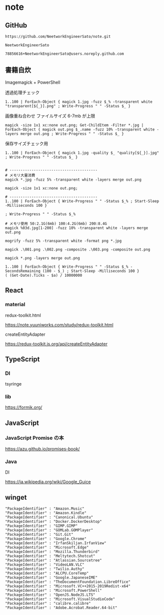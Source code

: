 # note

## GitHub

```text
https://github.com/NeetworkEngineerSato/note.git
```

```text
NeetworkEngineerSato
```

```text
78856616+NeetworkEngineerSato@users.noreply.github.com
```

## 書籍自炊

Imagemagick + PowerShell

透過処理チェック

```text
1..100 | ForEach-Object { magick 1.jpg -fuzz $_% -transparent white "transparent[${_}].png" ; Write-Progress " " -Status $_ }
```

画像重ね合わせ ファイルサイズ 6-7mb が上限

```text
magick -size 1x1 xc:none out.png; Get-ChildItem -Filter *.jpg | ForEach-Object { magick out.png $_.name -fuzz 10% -transparent white -layers merge out.png ; Write-Progress " " -Status $_ }
```

保存サイズチェック用

```text
1..100 | ForEach-Object { magick 1.jpg -quality $_ "quality[${_}].jpg" ; Write-Progress " " -Status $_ }
```

```text

# ----------------------------------------
# メモリ大量消費
magick *.jpg -fuzz 5% -transparent white -layers merge out.png

magick -size 1x1 xc:none out.png;

# ----------------------------------------
1..100 | ForEach-Object { Write-Progress " " -Status $_% ; Start-Sleep -Milliseconds 100 }

; Write-Progress " " -Status $_%

# メモリ使用 50:2.1G(6mb) 100:4.2G(6mb) 200:8.4G
magick %03d.jpg[1-200] -fuzz 10% -transparent white -layers merge out.png

mogrify -fuzz 5% -transparent white -format png *.jpg

magick .\001.png .\002.png -composite .\003.png -composite out.png

magick *.png -layers merge out.png

1..100 | ForEach-Object { Write-Progress " " -Status $_% -SecondsRemaining (100 - $_) ; Start-Sleep -Milliseconds 100 }
( (Get-Date).Ticks - $a) / 10000000
```

## React

### material

redux-toolkit.html

<https://note.yuuniworks.com/study/redux-toolkit.html>

createEntityAdapter

<https://redux-toolkit.js.org/api/createEntityAdapter>

## TypeScript

### DI

tsyringe

### lib

<https://formik.org/>

## JavaScript

### JavaScript Promise の本

<https://azu.github.io/promises-book/>

### Java

DI

<https://ja.wikipedia.org/wiki/Google_Guice>

## winget

```text
"PackageIdentifier" : "Amazon.Music"
"PackageIdentifier" : "Amazon.Kindle"
"PackageIdentifier" : "Canonical.Ubuntu"
"PackageIdentifier" : "Docker.DockerDesktop"
"PackageIdentifier" : "GIMP.GIMP"
"PackageIdentifier" : "GOMLab.GOMPlayer"
"PackageIdentifier" : "Git.Git"
"PackageIdentifier" : "Google.Chrome"
"PackageIdentifier" : "IrfanSkiljan.IrfanView"
"PackageIdentifier" : "Microsoft.Edge"
"PackageIdentifier" : "Mozilla.Thunderbird"
"PackageIdentifier" : "Meltytech.Shotcut"
"PackageIdentifier" : "Atlassian.Sourcetree"
"PackageIdentifier" : "VideoLAN.VLC"
"PackageIdentifier" : "Twilio.Authy"
"PackageIdentifier" : "ALCPU.CoreTemp"
"PackageIdentifier" : "Google.JapaneseIME"
"PackageIdentifier" : "TheDocumentFoundation.LibreOffice"
"PackageIdentifier" : "Microsoft.VC++2015-2019Redist-x64"
"PackageIdentifier" : "Microsoft.PowerShell"
"PackageIdentifier" : "OpenJS.NodeJS.LTS"
"PackageIdentifier" : "Microsoft.VisualStudioCode"
"PackageIdentifier" : "calibre.calibre"
"PackageIdentifier" : "Adobe.Acrobat.Reader.64-bit"
```
